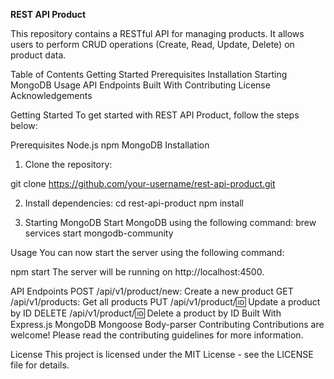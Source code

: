**REST API Product**


This repository contains a RESTful API for managing products. It allows users to perform CRUD operations (Create, Read, Update, Delete) on product data.

Table of Contents
Getting Started
Prerequisites
Installation
Starting MongoDB
Usage
API Endpoints
Built With
Contributing
License
Acknowledgements



Getting Started
To get started with REST API Product, follow the steps below:

Prerequisites
Node.js
npm
MongoDB
Installation
1) Clone the repository:

git clone https://github.com/your-username/rest-api-product.git

2) Install dependencies:
   cd rest-api-product
   npm install
   
3) Starting MongoDB
Start MongoDB using the following command:
brew services start mongodb-community

Usage
You can now start the server using the following command:

npm start
The server will be running on http://localhost:4500.

API Endpoints
POST /api/v1/product/new: Create a new product
GET /api/v1/products: Get all products
PUT /api/v1/product/:id: Update a product by ID
DELETE /api/v1/product/:id: Delete a product by ID
Built With
Express.js
MongoDB
Mongoose
Body-parser
Contributing
Contributions are welcome! Please read the contributing guidelines for more information.

License
This project is licensed under the MIT License - see the LICENSE file for details.

